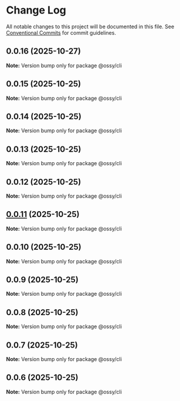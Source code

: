 # Change Log

All notable changes to this project will be documented in this file.
See [Conventional Commits](https://conventionalcommits.org) for commit guidelines.

## 0.0.16 (2025-10-27)

**Note:** Version bump only for package @ossy/cli





## 0.0.15 (2025-10-25)

**Note:** Version bump only for package @ossy/cli





## 0.0.14 (2025-10-25)

**Note:** Version bump only for package @ossy/cli





## 0.0.13 (2025-10-25)

**Note:** Version bump only for package @ossy/cli





## 0.0.12 (2025-10-25)

**Note:** Version bump only for package @ossy/cli





## [0.0.11](https://github.com/ossy-se/packages/compare/@ossy/cli@0.0.10...@ossy/cli@0.0.11) (2025-10-25)

**Note:** Version bump only for package @ossy/cli





## 0.0.10 (2025-10-25)

**Note:** Version bump only for package @ossy/cli





## 0.0.9 (2025-10-25)

**Note:** Version bump only for package @ossy/cli





## 0.0.8 (2025-10-25)

**Note:** Version bump only for package @ossy/cli





## 0.0.7 (2025-10-25)

**Note:** Version bump only for package @ossy/cli





## 0.0.6 (2025-10-25)

**Note:** Version bump only for package @ossy/cli
